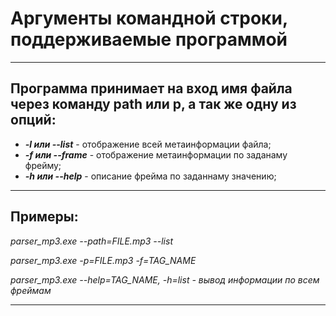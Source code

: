 # Аргументы командной строки, поддерживаемые программой

---

## Программа принимает на вход имя файла через команду path или p, а так же одну из опций:
* ***-l или --list*** - отображение всей метаинформации файла;
* ***-f или --frame*** - отображение метаинформации по заданаму фрейму;
* ***-h или --help*** - описание фрейма по заданнаму значению;
---

## Примеры:
*parser_mp3.exe --path=FILE.mp3 --list*

*parser_mp3.exe -p=FILE.mp3 -f=TAG_NAME*

*parser_mp3.exe --help=TAG_NAME, -h=list - вывод информации по всем фреймам*

---